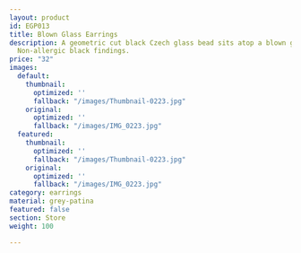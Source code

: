 ```yaml
---
layout: product
id: EGP013
title: Blown Glass Earrings
description: A geometric cut black Czech glass bead sits atop a blown glass bead.
  Non-allergic black findings.
price: "32"
images:
  default:
    thumbnail:
      optimized: ''
      fallback: "/images/Thumbnail-0223.jpg"
    original:
      optimized: ''
      fallback: "/images/IMG_0223.jpg"
  featured:
    thumbnail:
      optimized: ''
      fallback: "/images/Thumbnail-0223.jpg"
    original:
      optimized: ''
      fallback: "/images/IMG_0223.jpg"
category: earrings
material: grey-patina
featured: false
section: Store
weight: 100

---
```

